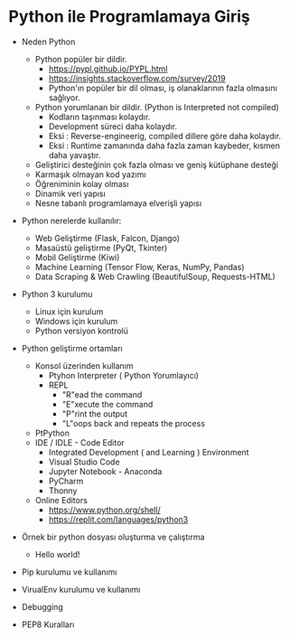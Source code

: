 # Python ile Programlamaya Giriş

- Neden Python
    - Python popüler bir dildir.
        - https://pypl.github.io/PYPL.html
        - https://insights.stackoverflow.com/survey/2019
        - Python'ın popüler bir dil olması, iş olanaklarının fazla olmasını sağlıyor.
    - Python yorumlanan bir dildir. (Python is Interpreted not compiled)
        - Kodların taşınması kolaydır.
        - Development süreci daha kolaydır.
        - Eksi : Reverse-engineerig, compiled dillere göre daha kolaydır.
        - Eksi : Runtime zamanında daha fazla zaman kaybeder, kısmen daha yavaştır.
    - Geliştirici desteğinin çok fazla olması ve geniş kütüphane desteği
    - Karmaşık olmayan kod yazımı
    - Öğreniminin kolay olması
    - Dinamik veri yapısı
    - Nesne tabanlı programlamaya elverişli yapısı
- Python nerelerde kullanılır:
    - Web Geliştirme (Flask, Falcon, Django)
    - Masaüstü geliştirme (PyQt, Tkinter)
    - Mobil Geliştirme (Kiwi)
    - Machine Learning (Tensor Flow, Keras, NumPy, Pandas)
    - Data Scraping & Web Crawling (BeautifulSoup, Requests-HTML)
- Python 3 kurulumu
    - Linux için kurulum
    - Windows için kurulum
    - Python versiyon kontrolü
    
- Python geliştirme ortamları
    - Konsol üzerinden kullanım
        - Ptyhon Interpreter ( Python Yorumlayıcı)
        - REPL
            - "R"ead the command
            - "E"xecute the command
            - "P"rint the output
            - "L"oops back and repeats the process
    - PtPython
    - IDE / IDLE - Code Editor
      - Integrated Development ( and Learning ) Environment
      - Visual Studio Code
      - Jupyter Notebook - Anaconda
      - PyCharm
      - Thonny
    - Online Editors
      - https://www.python.org/shell/
      - https://replit.com/languages/python3
- Örnek bir python dosyası oluşturma ve çalıştırma
    - Hello world!
- Pip kurulumu ve kullanımı
- VirualEnv kurulumu ve kullanımı
- Debugging
- PEP8 Kuralları 
